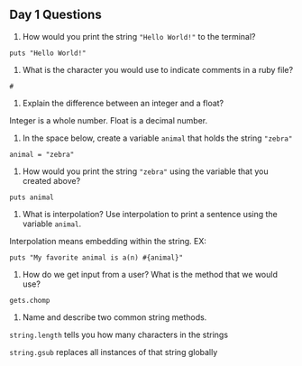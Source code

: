 ## Day 1 Questions

1. How would you print the string `"Hello World!"` to the terminal?

`puts "Hello World!"`

1. What is the character you would use to indicate comments in a ruby file?

`#`

1. Explain the difference between an integer and a float?

Integer is a whole number. Float is a decimal number.

1. In the space below, create a variable `animal` that holds the string `"zebra"`

`animal = "zebra"`

1. How would you print the string `"zebra"` using the variable that you created above?

`puts animal`

1. What is interpolation? Use interpolation to print a sentence using the variable `animal`.

Interpolation means embedding within the string. EX:

`puts "My favorite animal is a(n) #{animal}"`

1. How do we get input from a user? What is the method that we would use?

`gets.chomp`

1. Name and describe two common string methods.

`string.length` tells you how many characters in the strings

`string.gsub` replaces all instances of that string globally
